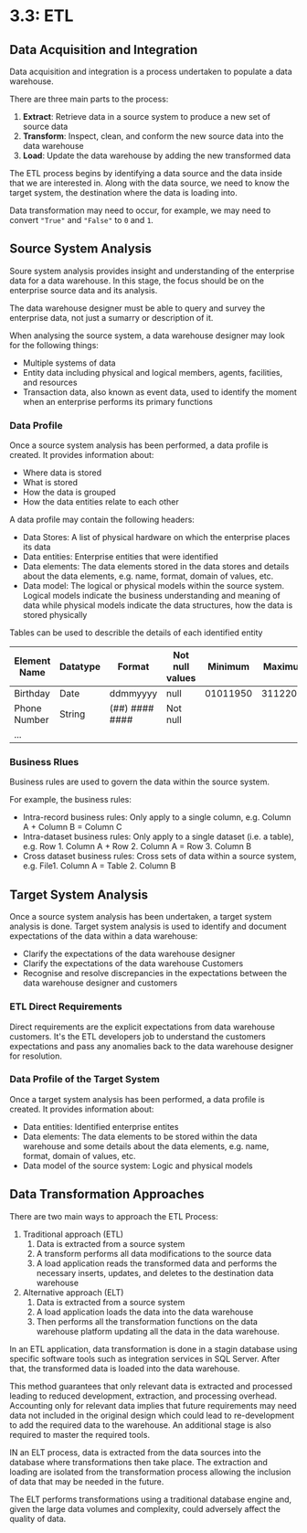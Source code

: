 # 3.3: ETL

## Data Acquisition and Integration
Data acquisition and integration is a process undertaken to populate a data warehouse.

There are three main parts to the process:
1. **Extract**: Retrieve data in a source system to produce a new set of source data
2. **Transform**: Inspect, clean, and conform the new source data into the data warehouse
3. **Load**: Update the data warehouse by adding the new transformed data

The ETL process begins by identifying a data source and the data inside that we
are interested in. Along with the data source, we need to know the target system,
the destination where the data is loading into.

Data transformation may need to occur, for example, we may need to convert `"True"` 
and `"False"` to `0` and `1`.

## Source System Analysis
Soure system analysis provides insight and understanding of the enterprise data
for a data warehouse. In this stage, the focus should be on the enterprise source data
and its analysis.

The data warehouse designer must be able to query and survey the enterprise data,
not just a sumarry or description of it.

When analysing the source system, a data warehouse designer may look for the following
things:
- Multiple systems of data
- Entity data including physical and logical members, agents, facilities, and resources
- Transaction data, also known as event data, used to identify the moment when an
enterprise performs its primary functions

### Data Profile
Once a source system analysis has been performed, a data profile is created. It
provides information about:
- Where data is stored
- What is stored
- How the data is grouped
- How the data entities relate to each other

A data profile may contain the following headers:
- Data Stores: A list of physical hardware on which the enterprise places its data
- Data entities: Enterprise entities that were identified
- Data elements: The data elements stored in the data stores and details about the data
elements, e.g. name, format, domain of values, etc.
- Data model: The logical or physical models within the source system. Logical models
indicate the business understanding and meaning of data while physical models indicate
the data structures, how the data is stored physically

Tables can be used to describle the details of each identified entity

| Element Name | Datatype | Format | Not null values | Minimum | Maximum | ... |
|--|--|--|--|--|--|--|
| Birthday | Date | ddmmyyyy | null | 01011950 | 31122010 | |
| Phone Number | String | (##) #### #### | Not null |  |  | |
| ... |  |  |  |  |  | |

### Business Rlues
Business rules are used to govern the data within the source system.

For example, the business rules:
- Intra-record business rules: Only apply to a single column, e.g. Column A + Column B = Column C
- Intra-dataset business rules: Only apply to a single dataset (i.e. a table), e.g. Row 1. Column A + Row 2. Column A = Row 3. Column B
- Cross dataset business rules: Cross sets of data within a source system, e.g. File1. Column A = Table 2. Column B

## Target System Analysis
Once a source system analysis has been undertaken, a target system analysis is done.
Target system analysis is used to identify and document expectations of the data within
a data warehouse:
- Clarify the expectations of the data warehouse designer
- Clarify the expectations of the data warehouse Customers
- Recognise and resolve discrepancies in the expectations between the data warehouse
designer and customers

### ETL Direct Requirements
Direct requirements are the explicit expectations from data warehouse customers.
It's the ETL developers job to understand the customers expectations and pass
any anomalies back to the data warehouse designer for resolution.

### Data Profile of the Target System
Once a target system analysis has been performed, a data profile is created. It
provides information about:
- Data entities: Identified enterprise entites
- Data elements: The data elements to be stored within the data warehouse and some
details about the data elements, e.g. name, format, domain of values, etc.
- Data model of the source system: Logic and physical models

## Data Transformation Approaches
There are two main ways to approach the ETL Process:
1. Traditional approach (ETL)
    1. Data is extracted from a source system
    2. A transform performs all data modifications to the source data
    3. A load application reads the transformed data and performs the necessary inserts,
    updates, and deletes to the destination data warehouse
2. Alternative approach (ELT)
    1. Data is extracted from a source system
    2. A load application loads the data into the data warehouse
    3. Then performs all the transformation functions on the data warehouse platform
    updating all the data in the data warehouse.

In an ETL application, data transformation is done in a stagin database using
specific software tools such as integration services in SQL Server. After that,
the transformed data is loaded into the data warehouse.

This method guarantees that only relevant data is extracted and processed leading to
reduced development, extraction, and processing overhead. Accounting only for relevant
data implies that future requirements may need data not included in the original
design which could lead to re-development to add the required data to the warehouse.
An additional stage is also required to master the required tools.

IN an ELT process, data is extracted from the data sources into the database where
transformations then take place. The extraction and loading are isolated from
the transformation process allowing the inclusion of data that may be needed in the
future.

The ELT performs transformations using a traditional database engine and, given the
large data volumes and complexity, could adversely affect the quality of data.
